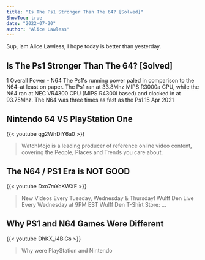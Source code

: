 ```yaml
---
title: "Is The Ps1 Stronger Than The 64? [Solved]"
ShowToc: true 
date: "2022-07-20"
author: "Alice Lawless" 
---
```


Sup, iam Alice Lawless, I hope today is better than yesterday.
## Is The Ps1 Stronger Than The 64? [Solved]
1 Overall Power - N64 The Ps1's running power paled in comparison to the N64–at least on paper. The Ps1 ran at 33.8Mhz MIPS R3000a CPU, while the N64 ran at NEC VR4300 CPU (MIPS R4300i based) and clocked in at 93.75Mhz. The N64 was three times as fast as the Ps1.15 Apr 2021

## Nintendo 64 VS PlayStation One
{{< youtube qg2WhDIY6a0 >}}
>WatchMojo is a leading producer of reference online video content, covering the People, Places and Trends you care about.

## The N64 / PS1 Era is NOT GOOD
{{< youtube Dxo7mYcKWXE >}}
>New Videos Every Tuesday, Wednesday & Thursday! Wulff Den Live Every Wednesday at 9PM EST Wulff Den T-Shirt Store: ...

## Why PS1 and N64 Games Were Different
{{< youtube DhKX_i4BlGs >}}
>Why were PlayStation and Nintendo 

